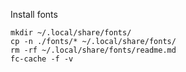 Install fonts
```
mkdir ~/.local/share/fonts/
cp -n ./fonts/* ~/.local/share/fonts/
rm -rf ~/.local/share/fonts/readme.md
fc-cache -f -v
```
